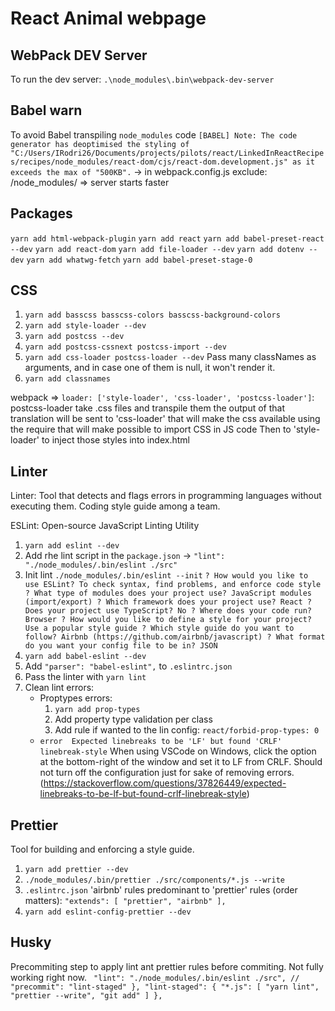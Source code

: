 # React Animal webpage

## WebPack DEV Server

To run the dev server:
`.\node_modules\.bin\webpack-dev-server`

## Babel warn

To avoid Babel transpiling `node_modules` code
`[BABEL] Note: The code generator has deoptimised the styling of "C:/Users/IRodri26/Documents/projects/pilots/react/LinkedInReactRecipes/recipes/node_modules/react-dom/cjs/react-dom.development.js" as it exceeds the max of "500KB".`
-> in webpack.config.js exclude: /node_modules/
=> server starts faster

## Packages

`yarn add html-webpack-plugin`
`yarn add react`
`yarn add babel-preset-react --dev`
`yarn add react-dom`
`yarn add file-loader --dev`
`yarn add dotenv --dev`
`yarn add whatwg-fetch`
`yarn add babel-preset-stage-0`

## CSS

1. `yarn add basscss basscss-colors basscss-background-colors`
1. `yarn add style-loader --dev`
1. `yarn add postcss --dev`
1. `yarn add postcss-cssnext postcss-import --dev`
1. `yarn add css-loader postcss-loader --dev`
Pass many classNames as arguments, and in case one of them is null, it won't render it.
1. `yarn add classnames`

webpack => `loader: ['style-loader', 'css-loader', 'postcss-loader']`:
postcss-loader take .css files and transpile them
the output of that translation will be sent to 'css-loader' that will make the css available using the require that will make possible to import CSS in JS code
Then to 'style-loader' to inject those styles into index.html

## Linter

Linter: Tool that detects and flags errors in programming languages without executing them.
Coding style guide among a team.

ESLint: Open-source JavaScript Linting Utility

1. `yarn add eslint --dev`
1. Add rhe lint script in the `package.json` -> `"lint": "./node_modules/.bin/eslint ./src"`
1. Init lint `./node_modules/.bin/eslint --init`
`? How would you like to use ESLint? To check syntax, find problems, and enforce code style
? What type of modules does your project use? JavaScript modules (import/export)
? Which framework does your project use? React
? Does your project use TypeScript? No
? Where does your code run? Browser
? How would you like to define a style for your project? Use a popular style guide
? Which style guide do you want to follow? Airbnb (https://github.com/airbnb/javascript)
? What format do you want your config file to be in? JSON`
1. `yarn add babel-eslint --dev`
1. Add `"parser": "babel-eslint",` to `.eslintrc.json`
1. Pass the linter with `yarn lint`
1. Clean lint errors:
    * Proptypes errors:
        1. `yarn add prop-types`
        1. Add property type validation per class
        1. Add rule if wanted to the lin config: `react/forbid-prop-types: 0`
    * `error  Expected linebreaks to be 'LF' but found 'CRLF'  linebreak-style`
    When using VSCode on Windows, click the option at the bottom-right of the window and set it to LF from CRLF. Should not turn off the configuration just for sake of removing errors. (<https://stackoverflow.com/questions/37826449/expected-linebreaks-to-be-lf-but-found-crlf-linebreak-style>)

## Prettier

Tool for building and enforcing a style guide.

1. `yarn add prettier --dev`
1. `./node_modules/.bin/prettier ./src/components/*.js --write`
1. `.eslintrc.json` 'airbnb' rules predominant to 'prettier' rules (order matters):
    `"extends": [
        "prettier",
        "airbnb"
    ],`
1. `yarn add eslint-config-prettier --dev`

## Husky

Precommiting step to apply lint ant prettier rules before commiting.
Not fully working right now.
` "lint": "./node_modules/.bin/eslint ./src",
        // "precommit": "lint-staged"
    },
    "lint-staged": {
        "*.js": [
            "yarn lint",
            "prettier --write",
            "git add"
        ]
    },`
